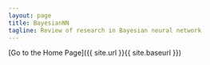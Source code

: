 ```yaml
---
layout: page
title: BayesianNN
tagline: Review of research in Bayesian neural network
---
```


[Go to the Home Page]({{ site.url }}{{ site.baseurl }})
